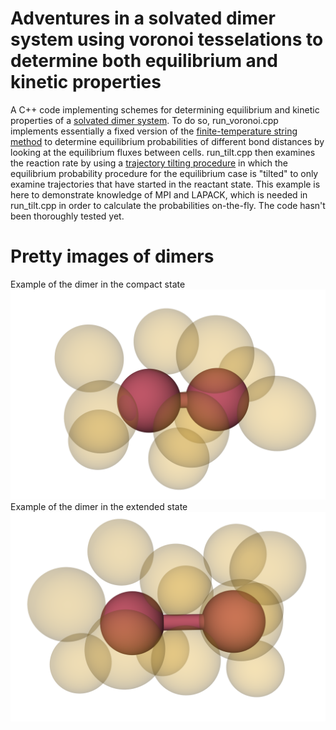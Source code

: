 # Adventures in a solvated dimer system using voronoi tesselations to determine both equilibrium and kinetic properties
A C++ code implementing schemes for determining equilibrium and kinetic properties of a [solvated dimer system](https://aip.scitation.org/doi/abs/10.1063/1.478569).
To do so, run_voronoi.cpp implements essentially a fixed version of the [finite-temperature string method](https://aip.scitation.org/doi/full/10.1063/1.3130083) to determine equilibrium probabilities of different bond distances by looking at the equilibrium fluxes between cells.
run_tilt.cpp then examines the reaction rate by using a [trajectory tilting procedure](https://aip.scitation.org/doi/full/10.1063/1.3180821) in which the equilibrium probability procedure for the equilibrium case is "tilted" to only examine trajectories that have started in the reactant state.
This example is here to demonstrate knowledge of MPI and LAPACK, which is needed in run_tilt.cpp in order to calculate the probabilities on-the-fly.
The code hasn't been thoroughly tested yet.

# Pretty images of dimers
Example of the dimer in the compact state
![compact](figures/dimer_compact.png)
Example of the dimer in the extended state
![extended](figures/dimer_extended.png)
